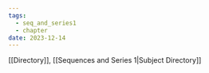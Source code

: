 ```yaml
---
tags:
  - seq_and_series1
  - chapter
date: 2023-12-14
---
```

[[Directory]], [[Sequences and Series 1|Subject Directory]]
# 
## 
### 
